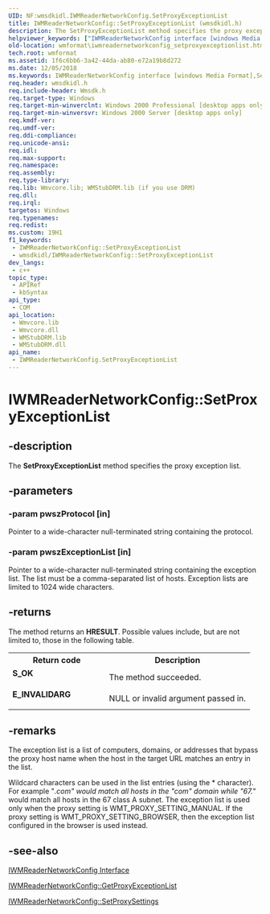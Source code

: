 ```yaml
---
UID: NF:wmsdkidl.IWMReaderNetworkConfig.SetProxyExceptionList
title: IWMReaderNetworkConfig::SetProxyExceptionList (wmsdkidl.h)
description: The SetProxyExceptionList method specifies the proxy exception list.
helpviewer_keywords: ["IWMReaderNetworkConfig interface [windows Media Format]","SetProxyExceptionList method","IWMReaderNetworkConfig.SetProxyExceptionList","IWMReaderNetworkConfig::SetProxyExceptionList","IWMReaderNetworkConfigSetProxyExceptionList","SetProxyExceptionList","SetProxyExceptionList method [windows Media Format]","SetProxyExceptionList method [windows Media Format]","IWMReaderNetworkConfig interface","wmformat.iwmreadernetworkconfig_setproxyexceptionlist","wmsdkidl/IWMReaderNetworkConfig::SetProxyExceptionList"]
old-location: wmformat\iwmreadernetworkconfig_setproxyexceptionlist.htm
tech.root: wmformat
ms.assetid: 1f6c6bb6-3a42-44da-ab80-e72a19b8d272
ms.date: 12/05/2018
ms.keywords: IWMReaderNetworkConfig interface [windows Media Format],SetProxyExceptionList method, IWMReaderNetworkConfig.SetProxyExceptionList, IWMReaderNetworkConfig::SetProxyExceptionList, IWMReaderNetworkConfigSetProxyExceptionList, SetProxyExceptionList, SetProxyExceptionList method [windows Media Format], SetProxyExceptionList method [windows Media Format],IWMReaderNetworkConfig interface, wmformat.iwmreadernetworkconfig_setproxyexceptionlist, wmsdkidl/IWMReaderNetworkConfig::SetProxyExceptionList
req.header: wmsdkidl.h
req.include-header: Wmsdk.h
req.target-type: Windows
req.target-min-winverclnt: Windows 2000 Professional [desktop apps only],Windows Media Format 7 SDK, or later versions of the SDK
req.target-min-winversvr: Windows 2000 Server [desktop apps only]
req.kmdf-ver: 
req.umdf-ver: 
req.ddi-compliance: 
req.unicode-ansi: 
req.idl: 
req.max-support: 
req.namespace: 
req.assembly: 
req.type-library: 
req.lib: Wmvcore.lib; WMStubDRM.lib (if you use DRM)
req.dll: 
req.irql: 
targetos: Windows
req.typenames: 
req.redist: 
ms.custom: 19H1
f1_keywords:
 - IWMReaderNetworkConfig::SetProxyExceptionList
 - wmsdkidl/IWMReaderNetworkConfig::SetProxyExceptionList
dev_langs:
 - c++
topic_type:
 - APIRef
 - kbSyntax
api_type:
 - COM
api_location:
 - Wmvcore.lib
 - Wmvcore.dll
 - WMStubDRM.lib
 - WMStubDRM.dll
api_name:
 - IWMReaderNetworkConfig.SetProxyExceptionList
---
```


# IWMReaderNetworkConfig::SetProxyExceptionList


## -description

The <b>SetProxyExceptionList</b> method specifies the proxy exception list.

## -parameters

### -param pwszProtocol [in]

Pointer to a wide-character null-terminated string containing the protocol.

### -param pwszExceptionList [in]

Pointer to a wide-character null-terminated string containing the exception list. The list must be a comma-separated list of hosts. Exception lists are limited to 1024 wide characters.

## -returns

The method returns an <b>HRESULT</b>. Possible values include, but are not limited to, those in the following table.

<table>
<tr>
<th>Return code</th>
<th>Description</th>
</tr>
<tr>
<td width="40%">
<dl>
<dt><b>S_OK</b></dt>
</dl>
</td>
<td width="60%">
The method succeeded.

</td>
</tr>
<tr>
<td width="40%">
<dl>
<dt><b>E_INVALIDARG</b></dt>
</dl>
</td>
<td width="60%">
NULL or invalid argument passed in.

</td>
</tr>
</table>

## -remarks

The exception list is a list of computers, domains, or addresses that bypass the proxy host name when the host in the target URL matches an entry in the list.

Wildcard characters can be used in the list entries (using the * character). For example "*.com" would match all hosts in the "com" domain while "67.*" would match all hosts in the 67 class A subnet. The exception list is used only when the proxy setting is WMT_PROXY_SETTING_MANUAL. If the proxy setting is WMT_PROXY_SETTING_BROWSER, then the exception list configured in the browser is used instead.

## -see-also

<a href="https://docs.microsoft.com/windows/desktop/api/wmsdkidl/nn-wmsdkidl-iwmreadernetworkconfig">IWMReaderNetworkConfig Interface</a>



<a href="https://docs.microsoft.com/windows/desktop/api/wmsdkidl/nf-wmsdkidl-iwmreadernetworkconfig-getproxyexceptionlist">IWMReaderNetworkConfig::GetProxyExceptionList</a>



<a href="https://docs.microsoft.com/windows/desktop/api/wmsdkidl/nf-wmsdkidl-iwmreadernetworkconfig-setproxysettings">IWMReaderNetworkConfig::SetProxySettings</a>


